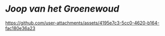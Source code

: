 

# **_Joop van het Groenewoud_**


https://github.com/user-attachments/assets/4195e7c3-5cc0-4620-b164-fac180e36a23










